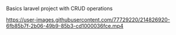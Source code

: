 Basics laravel project with CRUD operations



https://user-images.githubusercontent.com/77729220/214826920-6fb85b7f-2b06-49b9-85b3-cd1000036fce.mp4

